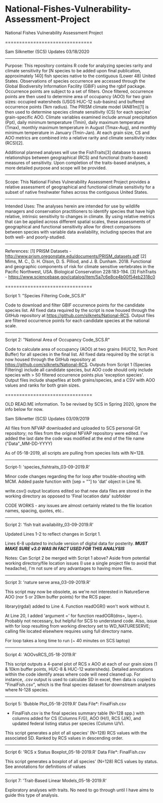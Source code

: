 # National-Fishes-Vulnerability-Assessment-Project
National Fishes Vulnerability Assessment Project

===============================

Sam Silknetter (SCS) Updates 03/18/2020

-------------------------------

Purpose:
This repository contains R code for analyzing species rarity and climate sensitivity for [N species to be added upon final publication, approximately 140] fish species native to the contiguous (Lower 48) United States. Observations of species occurrence are accessed through the Global Biodiversity Information Facility (GBIF) using the rgbif package. Occurrence points are subject to a set of filters. Once filtered, occurrence points are then used to determine area of occupancy (AOO) for two grain sizes: occupied watersheds (USGS HUC-12 sub-basins) and buffered occurrence points (1km radius). The PRISM climate model (AN81m)[1] is then used to determine species climate sensitivity (CS) for each species' grain-specific AOO. Climate variables examined include annual precipitation (Ppt), daily minimum temperature (Tmin), daily maximum temperature (Tmax), monthly maximum temperature in August (Tmax-Aug), and monthly minimum temperature in January (Tmin-Jan). At each grain size, CS and AOO metrics are combined into a relative rarity and climate sensitivity index (RCS)[2].

Additional planned analyses will use the FishTraits[3] database to assess relationships between geographical (RCS) and functional (traits-based) measures of sensitivity. Upon completion of the traits-based analyses, a more detailed purpose and scope will be provided.

-------------------------------

Scope:
This National Fishes Vulnerability Assessment Project provides a relative assessment of geographical and functional climate sensitivity for a subset of native freshwater fishes across the contiguous United States.

-------------------------------

Intended Uses:
The analyses herein are intended for use by wildlife managers and conservation practitioners to identify species that have high relative, intrinsic sensitivity to changes in climate. By using relative metrics that can be applied across different spatial scales, these assessments of geographical and functional sensitivity allow for direct comparisons between species with variable data availability, including species that are both well- and poorly-studied. 

-------------------------------

References:
[1] PRISM Datasets - http://www.prism.oregonstate.edu/documents/PRISM_datasets.pdf
[2] Mims, M. C., D. H. Olson, D. S. Pilliod, and J. B. Dunham. 2018. Functional and geographic components of risk for climate sensitive vertebrates in the Pacific Northwest, USA. Biological Conservation 228:183-194.
[3] FishTraits - https://www.sciencebase.gov/catalog/item/5a7c6e8ce4b00f54eb2318c0

===============================

Script 1: "Species Filtering Code_SCS.R"

Code to download and filter GBIF occurrence points for the candidate species list. All fixed data required by the script is now housed through the GitHub repository at https://github.com/silknets/National-RCS. Output files are filtered occurrence points for each candidate species at the national scale. 

-------------------------------

Script 2: "National Area of Occupancy Code_SCS.R"

Code to calculate area of occupancy (AOO) at two grains (HUC12, 1km Point Buffer) for all species in the final list. All fixed data required by the script is now housed through the GitHub repository at https://github.com/silknets/National-RCS. Outputs from Script 1 (Species Filtering) include all candidate species, but AOO code should only include species with > 50 filtered occurrence points plus 'exception species'. Output files include  shapefiles at both grains/species, and a CSV with AOO values and ranks for both grain sizes. 

===============================

OLD READ.ME information. To be revised by SCS in Spring 2020, ignore the info below for now. 

Sam Silknetter (SCS) Updates 03/09/2019

All files from NFVAP downloaded and uploaded to SCS personal Git repository; no files from the original NFVAP repository were edited. I've added the last date the code was modified at the end of the file name ("Data"_MM-DD-YYYY)

As of 05-18-2019, all scripts are pulling from species lists with N=128. 

-------------------------------

Script-1: 'species_fishtraits_03-09-2019.R'

Minor code changes regarding the for loop after trouble-shooting with MCM. Added paste function with [sep = ""] to 'dat' object in Line 16.

write.csv() output locations edited so that new data files are stored in the working directory as opposed to 'Final location data' subfolder

CODE WORKS - any issues are almost certainly related to the file location names, spacing, quotes, etc..

-------------------------------

Script 2: 'fish trait availability_03-09-2019.R'

Updated Lines 1-2 to reflect changes in Script 1.

Lines 6-8 updated to include version of digital data for posterity. *****MUST MAKE SURE v3.0 WAS IN FACT USED FOR THIS ANALYSIS*****

Notes: Can Script 2 be merged with Script 1 above? Aside from potential working directory/file location issues (I use a single project file to avoid that headache), I'm not sure of any advantages to having more files.

-------------------------------

Script 3: 'nature serve area_03-09-2019.R'

This script may now be obsolete, as we're not interested in NatureServe AOO  (nor 5 or 20km buffer points) for the RCS paper. 

library(rgdal) added to Line 4. Function readOGR() won't work without it.

At Line 20, I added 'argument =' for function readOGR(dns=, layer=). Probably not necessary, but helpful for SCS to understand code. Also, issue with for loop resulting from working directory set to WD_NATURESERVE; calling file located elsewhere requires using full directory name. 

For loop takes a long time to run (~ 40 minutes on SCS laptop)

-------------------------------

Script 4: 'AOOvsRCS_05-18-2019.R'

This script outputs a 4-panel plot of RCS x AOO at each of our grain sizes (1 & 10km buffer points, HUC-8 & HUC-12 watersheds). Detailed annotations within the code identify areas where code will need cleaned up. For instance, .csv output is used to calculate SD in excel, then data is copied to "FinalFish.csv", which is the final species dataset for downstream analyses where N-128 species. 

-------------------------------

Script 5: 'Bubble Plot_05-18-2019.R'
Data File*: FinalFish.csv
  * FinalFish.csv is the final species summary table (N=128 spp.) with columns added      for CS (Columns F/G), AOO (H/I), RCS (J/K), and updated federal listing status       per species (Column U/V). 

This script generates a plot of all species' (N=128) RCS values with the associated SD. Ranked by RCS values in descending order. 

-------------------------------

Script 6: 'RCS x Status Boxplot_05-18-2019.R'
Data File*: FinalFish.csv

This script generates a boxplot of all species' (N=128) RCS values by status. See annotations for definitions of values

-------------------------------

Script 7: 'Trait-Based Linear Models_05-18-2019.R'

Exploratory analyses with traits. No need to go through until I have aims to guide this type of analysis. 
